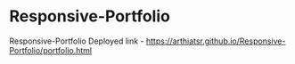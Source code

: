 # Responsive-Portfolio
Responsive-Portfolio
Deployed link - https://arthiatsr.github.io/Responsive-Portfolio/portfolio.html
